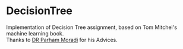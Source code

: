 # DecisionTree
Implementation of Decision Tree assignment, based on Tom Mitchel's machine learning book.\
Thanks to [DR Parham Moradi](https://research.uok.ac.ir/~pmoradi/en/) for his Advices.

